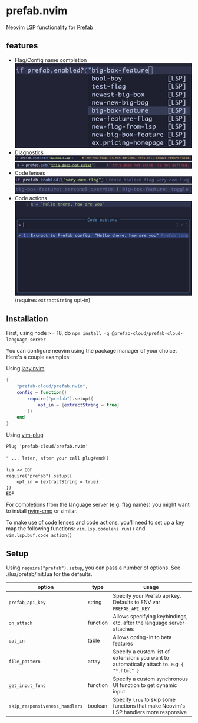 # prefab.nvim

Neovim LSP functionality for [Prefab](https://prefab.cloud/)

## features

- Flag/Config name completion ![completion](./images/completion.png)
- Diagnostics ![warning diagnostic](./images/diagnostic-missing-warning.png) ![error diagnostic](./images/diagnostic-missing-error.png)
- Code lenses ![create lens](./images/code-lens-create.png) ![other lenses](./images/code-lens-other.png)
- Code actions ![extract string](./images/code-action-extract-string.png) (requires `extractString` opt-in)

## Installation

First, using node >= 18, do `npm install -g @prefab-cloud/prefab-cloud-language-server`

You can configure neovim using the package manager of your choice. Here's a couple examples:

Using [lazy.nvim](https://github.com/folke/lazy.nvim)

```lua
{
    "prefab-cloud/prefab.nvim",
    config = function()
        require("prefab").setup({
            opt_in = {extractString = true}
        })
    end
}
```

Using [vim-plug](https://github.com/junegunn/vim-plug)

```vim
Plug 'prefab-cloud/prefab.nvim'

" ... later, after your call plug#end()

lua << EOF
require("prefab").setup({
    opt_in = {extractString = true}
})
EOF
```

For completions from the language server (e.g. flag names) you might want to install [nvim-cmp](https://github.com/hrsh7th/nvim-cmp) or similar.

To make use of code lenses and code actions, you'll need to set up a key map the following functions: `vim.lsp.codelens.run()` and `vim.lsp.buf.code_action()`

## Setup

Using `require("prefab").setup`, you can pass a number of options. See ./lua/prefab/init.lua for the defaults.

| option                         | type     | usage                                                                                        |
| ------------------------------ | -------- | -------------------------------------------------------------------------------------------- |
| `prefab_api_key`               | string   | Specify your Prefab api key. Defaults to ENV var `PREFAB_API_KEY`                            |
| `on_attach`                    | function | Allows specifying keybindings, etc. after the language server attaches                       |
| `opt_in`                       | table    | Allows opting-in to beta features                                                            |
| `file_pattern`                 | array    | Specify a custom list of extensions you want to automatically attach to. e.g. `{ "*.html" }` |
| `get_input_func`               | function | Specify a custom synchronous UI function to get dynamic input                                |
| `skip_responsiveness_handlers` | boolean  | Specify `true` to skip some functions that make Neovim's LSP handlers more responsive        |
